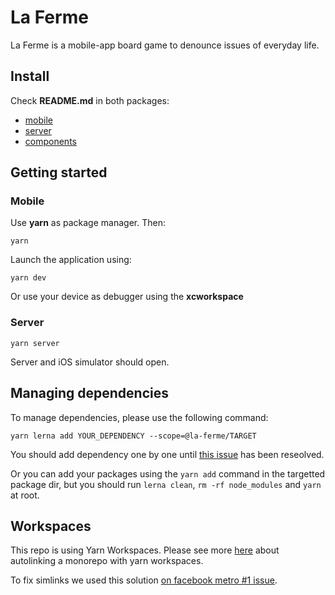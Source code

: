 # La Ferme

La Ferme is a mobile-app board game to denounce issues of everyday life.

## Install

Check **README.md** in both packages:

- [mobile](packages/mobile/README.md)
- [server](packages/server/README.md)
- [components](packages/components/README.md)

## Getting started

### Mobile

Use **yarn** as package manager. Then:

```
yarn
```

Launch the application using:

```
yarn dev
```

Or use your device as debugger using the **xcworkspace**

### Server

```
yarn server
```

Server and iOS simulator should open.

## Managing dependencies

To manage dependencies, please use the following command:

```
yarn lerna add YOUR_DEPENDENCY --scope=@la-ferme/TARGET
```

You should add dependency one by one until [this issue](https://github.com/lerna/lerna/issues/2004) has been reseolved.

Or you can add your packages using the `yarn add` command in the targetted package dir, but you should run `lerna clean`, `rm -rf node_modules` and `yarn` at root.

## Workspaces

This repo is using Yarn Workspaces. Please see more [here](https://github.com/react-native-community/cli/blob/master/docs/autolinking.md#how-can-i-use-autolinking-in-a-monorepo) about autolinking a monorepo with yarn workspaces.

To fix simlinks we used this solution [on facebook metro #1 issue](https://github.com/facebook/metro/issues/1#issuecomment-527863738).

